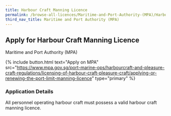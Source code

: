 ```yaml
---
title: Harbour Craft Manning Licence
permalink: /browse-all-licences/Maritime-and-Port-Authority-(MPA)/Harbour-Craft-Manning-Licence
third_nav_title: Maritime and Port Authority (MPA)
---
```


## Apply for Harbour Craft Manning Licence

Maritime and Port Authority (MPA)

{% include button.html text="Apply on MPA" src="https://www.mpa.gov.sg/port-marine-ops/harbourcraft-and-pleasure-craft-regulations/licensing-of-harbour-craft-pleasure-craft/applying-or-renewing-the-port-limit-manning-licence" type="primary" %}

<H3>Application Details</H3>

<p>All personnel operating harbour craft must possess a valid harbour craft manning licence.</p>

